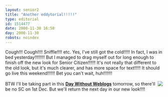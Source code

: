 ```yaml
---
layout: senior2
title: "Another eddytorial!!!!!"
type: editorial
id: 1514477
date: 2000-11-30 16:50
day: 2000-11-30
robots: noindex
---
```

Cough!!! Cough!!!! Sniffle!!!! etc. Yes, I've still got the cold!!!!! In fact, I was in bed yesterday!!!!!!!! But I managed to drag myself out for long enough to finish off the new look for Senior Citizen!!!!!! It's not really that different to the old look, but it's much clearer, and has more space for text!!!!! It should go live this weekend!!!!!! Bet you can't wait, huh!!!!!!!<br/><br/><a href="http://www.bradlands.com/dww/"><img align="right" border="0" class="picture_frame" src="http://www.seniordads.fsnet.co.uk/seniordads/features/citizen/v2/dww/dw2-icon.gif"/></a>BTW I'll be taking part in this <a href="http://www.bradlands.com/dww/"><b>Day Without Weblogs</b></a> tomorrow, so there'll be no SC on 1st Dec. But we'll return the next day in our new look!!!!
